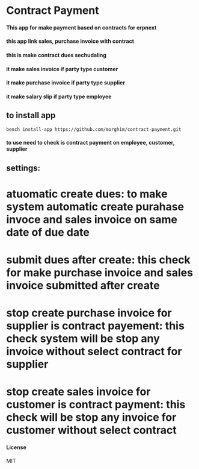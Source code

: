 # Contract Payment

#### This app for make payment based on contracts for erpnext

#### this app link sales, purchase invoice with contract 

#### this is make contract dues sechudaling 

#### it make sales invoice if party type customer 

#### it make purchase invoice if party type supplier

#### it make salary slip if party type employee 

## to install app 

`bench install-app https://github.com/morghim/contract-payment.git`

#### to use need to check is contract payment on employee, customer, supplier 


## settings:

# atuomatic create dues: to make system automatic create purahase invoce and sales invoice on same date of due date
# submit dues after create: this check for make purchase invoice and sales invoice submitted after create
# stop create purchase invoice for supplier is contract payement: this check system will be stop any invoice without select contract for supplier
# stop create sales invoice for customer is contract payment: this check will be stop any invoice for customer without select contract




#### License

MIT